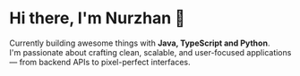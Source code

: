 # Hi there, I'm Nurzhan 👋

Currently building awesome things with **Java, TypeScript and Python**.  
I'm passionate about crafting clean, scalable, and user-focused applications — from backend APIs to pixel-perfect interfaces.



